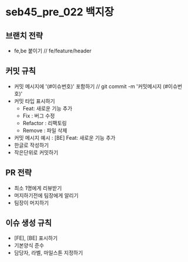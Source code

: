 # seb45_pre_022 백지장

## 브랜치 전략
- fe,be 붙이기 // fe/feature/header

## 커밋 규칙
- 커밋 메시지에 '(#이슈번호)' 포함하기 // git commit -m '커밋메시지 (#이슈번호)'
- 커밋 타입 표시하기
  - Feat: 새로운 기능 추가
  - Fix : 버그 수정
  - Refactor : 리팩토링
  - Remove : 파일 삭제 
- 커밋 메시지 예시 : [BE] Feat: 새로운 기능 추가
- 한글로 작성하기
- 작은단위로 커밋하기

## PR 전략
- 최소 1명에게 리뷰받기
- 머지하기전에 팀장에게 알리기
- 팀장이 머지하기

## 이슈 생성 규칙
- [FE], [BE] 표시하기
- 기본양식 준수
- 담당자, 라벨, 마일스톤 지정하기

